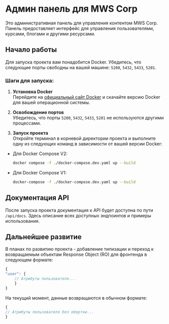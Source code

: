 # Админ панель для MWS Corp

Это административная панель для управления контентом MWS Corp. Панель предоставляет интерфейс для управления пользователями, курсами, блогами и другими ресурсами.

## Начало работы

Для запуска проекта вам понадобится Docker. Убедитесь, что следующие порты свободны на вашей машине: `5200`, `5432`, `5433`, `5201`.

### Шаги для запуска:

1. **Установка Docker**  
   Перейдите на [официальный сайт Docker](https://docs.docker.com/get-docker/) и скачайте версию Docker для вашей операционной системы.

2. **Освобождение портов**  
   Убедитесь, что порты `5200`, `5432`, `5433`, `5201` не используются другими процессами.

3. **Запуск проекта**  
   Откройте терминал в корневой директории проекта и выполните одну из следующих команд в зависимости от вашей версии Docker:
-
   Для Docker Compose V2:
    ```bash
    docker compose -f ./docker-compose.dev.yaml up --build
    ```
-
   Для Docker Compose V1:
    ```bash
    docker-compose -f ./docker-compose.dev.yaml up --build
    ```
## Документация API

После запуска проекта документация к API будет доступна по пути `/api/docs`. Здесь описание всех доступных эндпоинтов и примеры использования.

## Дальнейшее развитие

В планах по развитию проекта - добавление типизации и переход к возвращаемым объектам Response Object (RO) для фронтенда в следующем формате:
```javascript
{
"user": {
    // Атрибуты пользователя...
    }
}
```

На текущий момент, данные возвращаются в обычном формате:

```javascript
{
// Атрибуты пользователя без обертки...
}
```